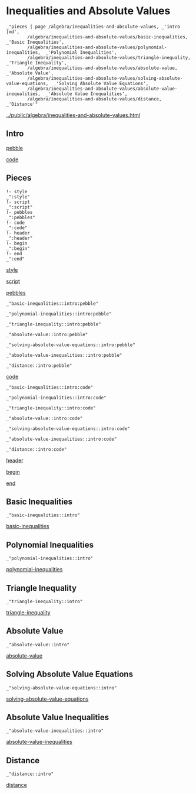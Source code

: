 # Inequalities and Absolute Values

    _"pieces | page /algebra/inequalities-and-absolute-values, _'intro |md',
            /algebra/inequalities-and-absolute-values/basic-inequalities,  _'Basic Inequalities',
            /algebra/inequalities-and-absolute-values/polynomial-inequalities,  _'Polynomial Inequalities',
            /algebra/inequalities-and-absolute-values/triangle-inequality,  _'Triangle Inequality',
            /algebra/inequalities-and-absolute-values/absolute-value,  _'Absolute Value',
            /algebra/inequalities-and-absolute-values/solving-absolute-value-equations,  _'Solving Absolute Value Equations',
            /algebra/inequalities-and-absolute-values/absolute-value-inequalities,  _'Absolute Value Inequalities',
            /algebra/inequalities-and-absolute-values/distance,  _'Distance'"

[../public/algebra/inequalities-and-absolute-values.html](# "save:")


## Intro

[pebble]()

[code]()

## Pieces

    !- style
    _":style"
    !- script
    _":script"
    !- pebbles
    _":pebbles"
    !- code
    _":code"
    !- header
    _":header"
    !- begin
    _":begin"
    !- end
    _":end"

[style]() 

[script]()

[pebbles]()

    _"basic-inequalities::intro:pebble"

    _"polynomial-inequalities::intro:pebble"

    _"triangle-inequality::intro:pebble"

    _"absolute-value::intro:pebble"

    _"solving-absolute-value-equations::intro:pebble"

    _"absolute-value-inequalities::intro:pebble"

    _"distance::intro:pebble"


[code]()

    _"basic-inequalities::intro:code"

    _"polynomial-inequalities::intro:code"

    _"triangle-inequality::intro:code"

    _"absolute-value::intro:code"

    _"solving-absolute-value-equations::intro:code"

    _"absolute-value-inequalities::intro:code"

    _"distance::intro:code"


[header]()

[begin]()

[end]()

## Basic Inequalities

    _"basic-inequalities::intro"


[basic-inequalities](pages/algebra_inequalities-and-absolute-values_basic-inequalities.md "load:")

## Polynomial Inequalities

    _"polynomial-inequalities::intro"


[polynomial-inequalities](pages/algebra_inequalities-and-absolute-values_polynomial-inequalities.md "load:")

## Triangle Inequality

    _"triangle-inequality::intro"


[triangle-inequality](pages/algebra_inequalities-and-absolute-values_triangle-inequality.md "load:")

## Absolute Value

    _"absolute-value::intro"


[absolute-value](pages/algebra_inequalities-and-absolute-values_absolute-value.md "load:")

## Solving Absolute Value Equations

    _"solving-absolute-value-equations::intro"


[solving-absolute-value-equations](pages/algebra_inequalities-and-absolute-values_solving-absolute-value-equations.md "load:")

## Absolute Value Inequalities

    _"absolute-value-inequalities::intro"


[absolute-value-inequalities](pages/algebra_inequalities-and-absolute-values_absolute-value-inequalities.md "load:")

## Distance

    _"distance::intro"


[distance](pages/algebra_inequalities-and-absolute-values_distance.md "load:")